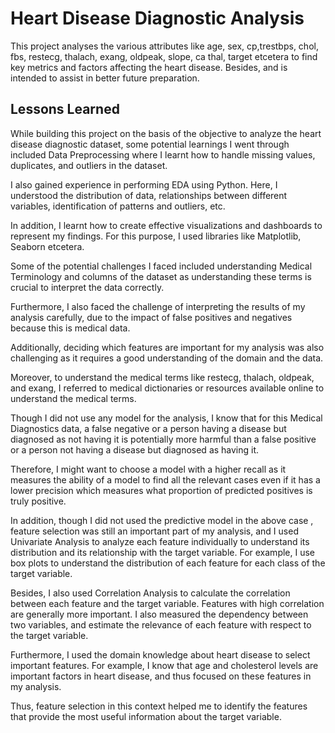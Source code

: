 
# Heart Disease Diagnostic Analysis

This project analyses the various attributes like age, sex, cp,trestbps, chol, fbs, restecg, thalach, exang, oldpeak, slope, ca	thal, target etcetera to find key metrics and factors affecting the heart disease. Besides, and is intended to assist in better
future preparation.

## Lessons Learned

While building this project on the basis of the objective to analyze the heart disease diagnostic dataset, some potential learnings I went through included Data Preprocessing where I learnt how to handle missing values, duplicates, and outliers in the dataset. 

I also gained experience in performing EDA using Python. Here, I understood the distribution of data, relationships between different variables, identification of patterns and outliers, etc.

In addition, I learnt how to create effective visualizations and dashboards to represent my findings. For this purpose, I used libraries like Matplotlib, Seaborn etcetera.

Some of the potential challenges I faced included understanding Medical Terminology and columns of the dataset as understanding these terms is crucial to interpret the data correctly.


Furthermore, I also faced the challenge of interpreting the results of my analysis carefully, due to the impact of false positives and negatives because this is medical data.

Additionally, deciding which features are important for my analysis was also challenging as it requires a good understanding of the domain and the data.


Moreover, to understand the medical terms like restecg, thalach, oldpeak, and exang, I referred to medical dictionaries or resources available online to understand the medical terms.


Though I did not use any model for the analysis, I know that for this Medical Diagnostics data, a false negative or a person having a disease but diagnosed as not having it is potentially more harmful than a false positive or a person not having a disease but diagnosed as having it. 

Therefore, I might want to choose a model with a higher recall as it measures the ability of a model to find all the relevant cases even if it has a lower precision which measures what proportion of predicted positives is truly positive.

In addition, though I did not used the predictive model in the above case , feature selection was still an important part of my analysis, and I used Univariate Analysis to analyze each feature individually to understand its distribution and its relationship with the target variable. For example, I use box plots to understand the distribution of each feature for each class of the target variable. 

Besides, I also used Correlation Analysis to calculate the correlation between each feature and the target variable. Features with high correlation are generally more important. I also measured the dependency between two variables, and estimate the relevance of each feature with respect to the target variable.

Furthermore, I used the domain knowledge about heart disease to select important features. For example, I know that age and cholesterol levels are important factors in heart disease, and thus focused on these features in my analysis.

Thus, feature selection in this context helped me to identify the features that provide the most useful information about the target variable.


